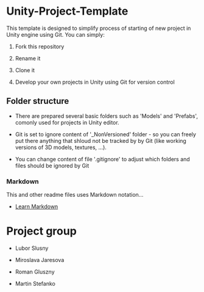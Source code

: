 # Unity-Project-Template


This template is designed to simplify process of starting of new project in Unity engine using Git.
You can simply:

1. Fork this repository

2. Rename it

3. Clone it

4. Develop your own projects in Unity using Git for version control



## Folder structure

* There are prepared several basic folders such as 'Models' and 'Prefabs', comonly used for projects in Unity editor. 

* Git is set to ignore content of '_NonVersioned' folder - so you can freely put there anything that shloud not be tracked by by Git (like working versions of 3D models, textures, ...).

* You can change content of file '.gitignore' to adjust which folders and files should be ignored by Git




### Markdown

This and other readme files uses Markdown notation...

* [Learn Markdown](http://daringfireball.net/projects/markdown/basics)


# Project group

* Lubor Slusny

* Miroslava Jaresova

* Roman Gluszny

* Martin Stefanko

